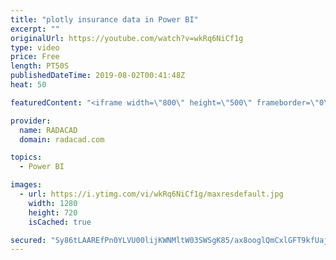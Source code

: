 ```yaml
---
title: "plotly insurance data in Power BI"
excerpt: ""
originalUrl: https://youtube.com/watch?v=wkRq6NiCf1g
type: video
price: Free
length: PT50S
publishedDateTime: 2019-08-02T00:41:48Z
heat: 50

featuredContent: "<iframe width=\"800\" height=\"500\" frameborder=\"0\" src=\"https://www.youtube.com/embed/wkRq6NiCf1g\" allow=\"accelerometer; autoplay; encrypted-media; gyroscope; picture-in-picture\" allowfullscreen></iframe>"

provider:
  name: RADACAD
  domain: radacad.com

topics:
  - Power BI

images:
  - url: https://i.ytimg.com/vi/wkRq6NiCf1g/maxresdefault.jpg
    width: 1280
    height: 720
    isCached: true

secured: "Sy86tLAAREfPn0YLVU00lijKWNMltW03SWSgK85/ax8ooglQmCxlGFT9kfUajTHR5PzQwcjfiyOW3LmOhiXgLeicfnAPZDs6fMfBC0FplR0t4n3ASdTUt+9frWtt/YQ1Qqz42LgvVIDGPIo+SehBdL30hQE5kZS+oTd2VeZacFoZ7UnFGtLrdUZOU0Dd81z5CvD/HFi0sYee2slCalNZOpK9u6VcOWJcSS3uAah9BuIFPTuwVag0P6wc+T4tmg3ZdKTnEldbImrOtRCK/pLmNITys/RoAQsfgEkwtVMsn7VtmPa71YmEX8eFKgsTqGrDckqEZ6+6LxgooVVMRH8t/wZogdi5PXUthpPReHl7G9taD3XEW4DhqwAzFDpIoKz9ZzCpLpWYw7ahcHw5x6qP7qCpW4eQU3at40vvYMpJkUw=;wpRzs6b5UsSHfuOVV2NCpg=="
---
```



